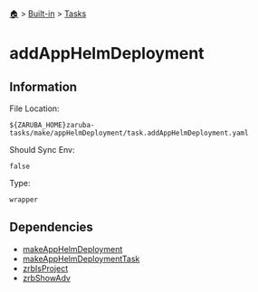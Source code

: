 <!--startTocHeader-->
[🏠](../../README.md) > [Built-in](../README.md) > [Tasks](README.md)
# addAppHelmDeployment
<!--endTocHeader-->


## Information

File Location:

    ${ZARUBA_HOME}zaruba-tasks/make/appHelmDeployment/task.addAppHelmDeployment.yaml

Should Sync Env:

    false

Type:

    wrapper


## Dependencies

- [makeAppHelmDeployment](make-app-helm-deployment.md)
- [makeAppHelmDeploymentTask](make-app-helm-deployment-task.md)
- [zrbIsProject](zrb-is-project.md)
- [zrbShowAdv](zrb-show-adv.md)



<!--startTocSubtopic-->

<!--endTocSubtopic-->